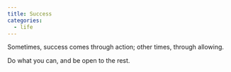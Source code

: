 ```yaml
---
title: Success
categories:
  - life
---
```


Sometimes,
success comes through action;
other times,
through allowing.

Do what you can,
and be open to the rest.
